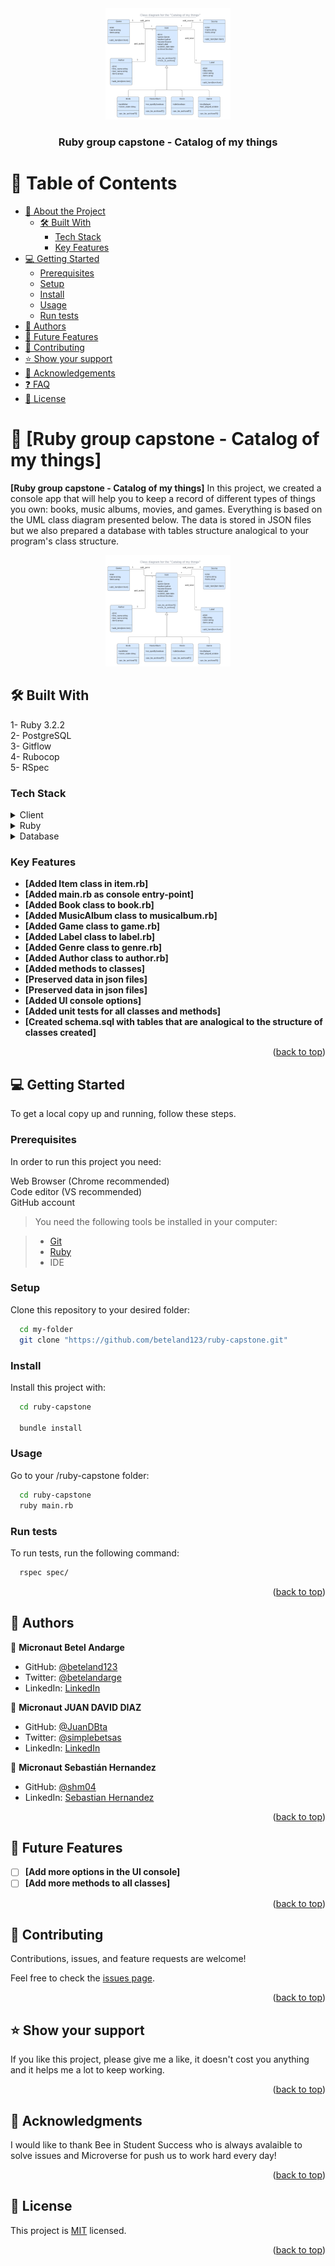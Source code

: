 <div align="center">
 
  <img src="./catalog_of_my_things.png" alt="logo" width="200"  height="auto">
  <br/>

  <h3><b>Ruby group capstone - Catalog of my things</b></h3>

</div>

<a name="readme-top"></a>

# 📗 Table of Contents

- [📖 About the Project](#about-project)
  - [🛠 Built With](#built-with)
    - [Tech Stack](#tech-stack)
    - [Key Features](#key-features)
- [💻 Getting Started](#getting-started)
  - [Prerequisites](#prerequisites)
  - [Setup](#setup)
  - [Install](#install)
  - [Usage](#usage)
  - [Run tests](#run-tests)
- [👥 Authors](#authors)
- [🔭 Future Features](#future-features)
- [🤝 Contributing](#contributing)
- [⭐️ Show your support](#support)
- [🙏 Acknowledgements](#acknowledgements)
- [❓ FAQ](#faq)
- [📝 License](#license)

# 📖 [Ruby group capstone - Catalog of my things] <a name="about-project"></a>

**[Ruby group capstone - Catalog of my things]**  In this project, we created a console app that will help you to keep a record of different types of things you own: books, music albums, movies, and games. Everything is based on the UML class diagram presented below. The data is stored in JSON files but we also prepared a database with tables structure analogical to your program's class structure.

<div align="center">
 
  <img src="./catalog_of_my_things.png" alt="logo" width="200"  height="auto">

</div>

## 🛠 Built With <a name="built-with"></a>

1- Ruby 3.2.2<br>
2- PostgreSQL<br>
3- Gitflow<br>
4- Rubocop<br>
5- RSpec

### Tech Stack <a name="tech-stack"></a>

<details>
  <summary>Client</summary>
  <ul>
    <li><a href="https://www.microverse.org/">Microverse</a></li>
  </ul>
</details>

<details>
<summary>Ruby</summary>
  <ul>
    <li><a href="https://www.ruby-lang.org/">Ruby</a></li>
  </ul>
</details>

<details>
<summary>Database</summary>
  <ul>
    <li><a href="https://www.postgresql.org/">PostgreSQL</a></li>
  </ul>
</details>

### Key Features <a name="key-features"></a>

- **[Added Item class in item.rb]**
- **[Added main.rb as console entry-point]**
- **[Added Book class to book.rb]**
- **[Added MusicAlbum class to musicalbum.rb]**
- **[Added Game class to game.rb]**
- **[Added Label class to label.rb]**
- **[Added Genre class to genre.rb]**
- **[Added Author class to author.rb]**
- **[Added methods to classes]**
- **[Preserved data in json files]**
- **[Preserved data in json files]**
- **[Added UI console options]**
- **[Added unit tests for all classes and methods]**
- **[Created schema.sql with tables that are analogical to the structure of classes created]**


<p align="right">(<a href="#readme-top">back to top</a>)</p>

## 💻 Getting Started <a name="getting-started"></a>

To get a local copy up and running, follow these steps.

### Prerequisites

In order to run this project you need:

Web Browser (Chrome recommended)<br>
Code editor (VS recommended)<br>
GitHub account<br>

> You need the following tools be installed in your computer:

> - [Git](https://www.linode.com/docs/guides/how-to-install-git-on-linux-mac-and-windows/)
> - [Ruby](https://github.com/microverseinc/curriculum-ruby/blob/main/simple-ruby/articles/ruby_installation_instructions.md)
> - IDE

### Setup

Clone this repository to your desired folder:

```sh
  cd my-folder
  git clone "https://github.com/beteland123/ruby-capstone.git"
```
### Install

Install this project with:

```sh
  cd ruby-capstone
  
  bundle install
```
### Usage

Go to your /ruby-capstone folder:

```sh
  cd ruby-capstone
  ruby main.rb
```

### Run tests

To run tests, run the following command:

```sh
  rspec spec/
```
<p align="right">(<a href="#readme-top">back to top</a>)</p>

## 👥 Authors <a name="authors"></a>

👤 **Micronaut Betel Andarge**

- GitHub: [@beteland123](https://github.com/beteland123)
- Twitter: [@betelandarge](https://twitter.com/BetelAndarge)
- LinkedIn: [LinkedIn](https://linkedin.com/in/betelandarge)

👤 **Micronaut JUAN DAVID DIAZ**

- GitHub: [@JuanDBta](https://github.com/JuanDBta)
- Twitter: [@simplebetsas](https://twitter.com/simplebetsas)
- LinkedIn: [LinkedIn](https://linkedin.com/in/simplebet/)

👤 **Micronaut Sebastián Hernandez**

- GitHub: [@shm04](https://github.com/shm04)
- LinkedIn: [Sebastian Hernandez](https://www.linkedin.com/in/sebastian-hernandez-munoz/)


<p align="right">(<a href="#readme-top">back to top</a>)</p>

## 🔭 Future Features <a name="future-features"></a>

- [ ] **[Add more options in the UI console]**
- [ ] **[Add more methods to all classes]**

<p align="right">(<a href="#readme-top">back to top</a>)</p>

## 🤝 Contributing <a name="contributing"></a>

Contributions, issues, and feature requests are welcome!

Feel free to check the [issues page](../../issues/).

<p align="right">(<a href="#readme-top">back to top</a>)</p>

## ⭐️ Show your support <a name="support"></a>

If you like this project, please give me a like, it doesn't cost you anything and it helps me a lot to keep working.

<p align="right">(<a href="#readme-top">back to top</a>)</p>

## 🙏 Acknowledgments <a name="acknowledgements"></a>

I would like to thank Bee in Student Success who is always avalaible to solve issues and Microverse for push us to work hard every day!

<p align="right">(<a href="#readme-top">back to top</a>)</p>

## 📝 License <a name="license"></a>

This project is [MIT](./LICENSE) licensed.

<p align="right">(<a href="#readme-top">back to top</a>)</p>
 